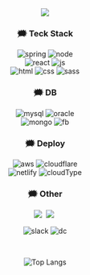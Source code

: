 
<!--타이틀 부분-->
<div align="center">
  <img src="https://i.pinimg.com/originals/7a/e3/c7/7ae3c7ad104a968dc735871c0bf17608.gif"/>
</div>


<!--내용 부분-->
<h3 align="center"> 🗯️ Teck Stack </h3>

<div align="center">
  
  ![spring](https://img.shields.io/badge/Spring-6DB33F?style=for-the-badge&logo=spring&logoColor=white)
  ![node](https://img.shields.io/badge/Node.js-43853D?style=for-the-badge&logo=node.js&logoColor=white)<br>
  ![react](https://img.shields.io/badge/React-20232A?style=for-the-badge&logo=react&logoColor=61DAFB)
  ![js](https://img.shields.io/badge/JavaScript-F7DF1E?style=for-the-badge&logo=JavaScript&logoColor=white)<br>
  ![html](https://img.shields.io/badge/HTML5-E34F26?style=for-the-badge&logo=html5&logoColor=white)
  ![css](https://img.shields.io/badge/CSS3-1572B6?style=for-the-badge&logo=css3&logoColor=white)
  ![sass](https://img.shields.io/badge/Sass-CC6699?style=for-the-badge&logo=sass&logoColor=white)
  
</div>

<h3 align="center"> 🗯️ DB </h3>

<div align="center">
  
![mysql](https://img.shields.io/badge/MySQL-005C84?style=for-the-badge&logo=mysql&logoColor=white)
![oracle](https://img.shields.io/badge/Oracle-F80000?style=for-the-badge&logo=Oracle&logoColor=white) <br>
![mongo](https://img.shields.io/badge/MongoDB-4EA94B?style=for-the-badge&logo=mongodb&logoColor=white)
![fb](https://img.shields.io/badge/Firebase-039BE5?style=for-the-badge&logo=Firebase&logoColor=white)

</div>

<h3 align="center"> 🗯️ Deploy </h3>

<div align="center">
  
![aws](https://img.shields.io/badge/Amazon_AWS-232F3E?style=for-the-badge&logo=amazon-aws&logoColor=white)
![cloudflare](https://img.shields.io/badge/Cloudflare-F38020?style=for-the-badge&logo=Cloudflare&logoColor=white) <br>
![netlify](https://img.shields.io/badge/Netlify-00C7B7?style=for-the-badge&logo=netlify&logoColor=white)
![cloudType](https://img.shields.io/badge/Cloud_Type-232F3E?style=for-the-badge&logo=cloud-type&logoColor=white)

</div>




<h3 align="center"> 🗯️ Other </h3>
<div align="center">
  <img src="https://img.shields.io/badge/github-181717.svg?style=for-the-badge&logo=github&logoColor=white" />&nbsp
  <img src="https://img.shields.io/badge/Notion-F3F3F3.svg?style=for-the-badge&logo=notion&logoColor=black" />&nbsp
  
  ![slack](https://img.shields.io/badge/Slack-4A154B?style=for-the-badge&logo=slack&logoColor=white)
  ![dc](https://img.shields.io/badge/Discord-7289DA?style=for-the-badge&logo=discord&logoColor=white)
</div>

<br>

<div align="center">
  
![Top Langs](https://github-readme-stats.vercel.app/api/top-langs/?username=hhhyeon97&layout=compact)

</div>


